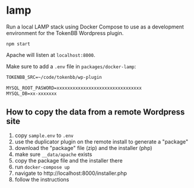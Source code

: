 # lamp

Run a local LAMP stack using Docker Compose to use as a 
development environment for the TokenBB Wordpress plugin.

`npm start` 

Apache will listen at `localhost:8000`. 

Make sure to add a `.env` file in `packages/docker-lamp`:

```txt
TOKENBB_SRC=~/code/tokenbb/wp-plugin

MYSQL_ROOT_PASWORD=xxxxxxxxxxxxxxxxxxxxxxxxxxxxxxxx
MYSQL_DB=xx-xxxxxxx
```

## How to copy the data from a remote Wordpress site

1. copy `sample.env` to `.env`
2. use the duplicator plugin on the remote install to generate a "package"
3. download the "package" file (zip) and the installer (php)
4. make sure `__data/apache` exists
5. copy the package file and the installer there
6. run `docker-compose up`
7. navigate to http://localhost:8000/installer.php
8. follow the instructions

